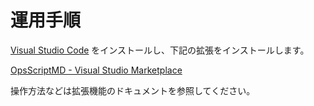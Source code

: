 # 運用手順

[Visual Studio Code](https://code.visualstudio.com/) をインストールし、下記の拡張をインストールします。

[OpsScriptMD - Visual Studio Marketplace](https://marketplace.visualstudio.com/items?itemName=negokaz.opsscriptmd)

操作方法などは拡張機能のドキュメントを参照してください。

